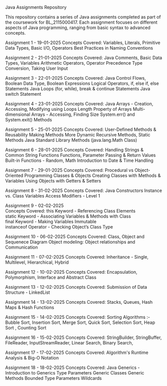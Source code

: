 Java Assignments Repository

This repository contains a series of Java assignments completed as part of the coursework for BL_2115000417. Each assignment focuses on different aspects of Java programming, ranging from basic syntax to advanced concepts.

Assignment 1 - 19-01-2025
Concepts Covered:
    Variables, Literals, Primitive Data Types, Basic I/O, Operators
    Best Practices in Naming Conventions

Assignment 2 - 21-01-2025
Concepts Covered:
    Java Comments, Basic Data Types, Variables
    Arithmetic Operators, Operator Precedence
    Type Conversion, Taking User Input

Assignment 3 - 22-01-2025
Concepts Covered:
    Java Control Flows, Boolean Data Type, Boolean Expressions
    Logical Operators, if, else if, else Statements
    Java Loops (for, while), break & continue Statements
    Java switch Statement

Assignment 4 - 23-01-2025
Concepts Covered:
    Java Arrays - Creation, Accessing, Modifying using Loops
    Length Property of Arrays
    Multi-dimensional Arrays - Accessing, Finding Size
    System.err() and System.exit() Methods

Assignment 5 - 25-01-2025
Concepts Covered:
    User-Defined Methods & Reusability
    Making Methods More Dynamic
    Recursive Methods, Static Methods
    Java Standard Library Methods (java.lang.Math Class)

Assignment 6 - 28-01-2025
Concepts Covered:
    Handling Strings & Common String Functions
    Functions, Parameter Passing & Return Values
    Built-in Functions - Random, Math
    Introduction to Date & Time Handling

Assignment 7 - 29-01-2025
Concepts Covered:
    Procedural vs Object-Oriented Programming
    Classes & Objects
    Creating Classes with Methods & Variables
    Using Objects with Getters & Setters

Assignment 8 - 31-02-2025
Concepts Covered:
    Java Constructors
    Instance vs. Class Variables
    Access Modifiers - Level 1

Assignment 9 - 02-02-2025  
Concepts Covered: 
    this Keyword - Referencing Class Elements  
    static Keyword - Associating Variables & Methods with Class  
    final Keyword - Making Variables Immutable  
    instanceof Operator - Checking Object’s Class Type  


Assignment 10 - 06-02-2025
Concepts Covered: 
    Class, Object and Sequenece Diagram
    Object modeling: Object relationships and Communication


Assignment 11 - 07-02-2025
Concepts Covered:
    Inheritance - Single, Multilevel, Hierarchical, Hybrid 

Assignment 12 - 10-02-2025
Concepts Covered:
    Encapsulation, Polymorphism, Interface and Abstract Class

Assignment 13 - 12-02-2025
Concepts Covered:
    Submission of Data Structure - LinkedList

Assignment 14 - 13-02-2025
Concepts Covered:
    Stacks, Queues, Hash Maps & Hash Functions 

Assignment 15 - 14-02-2025
Concepts Covered:
    Sorting Algorithms :- Bubble Sort, Insertion Sort, Merge Sort, Quick Sort, Selection Sort, Heap Sort , Counting Sort

Assignment 16 - 15-02-2025
Concepts Covered:
    StringBuilder, StringBuffer, FileReader, InputStreamReader, Linear Search, Binary Search,


Assignment 17 - 17-02-2025
Concepts Covered:
    Algorithm's Runtime Analysis & Big-O Notation
    

Assignment 18 - 18-02-2025
Concepts Covered:
    Java Generics - Introduction to Generics
                    Type Parameters
                    Generic Classes
                    Generic Methods
                    Bounded Type Parameters
                    Wildcards